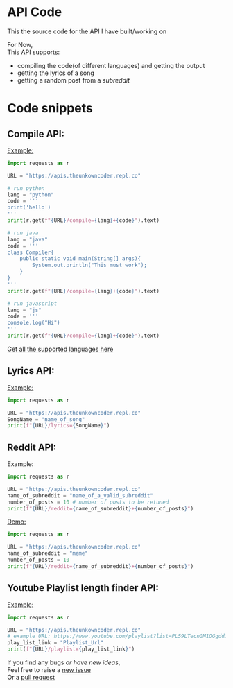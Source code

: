 # API Code
This the source code for the API I have built/working on

For Now, <br>
This API supports:

  + compiling the code(of different languages) and getting the output
  + getting the lyrics of a song
  + getting a random post from a _subreddit_

# Code snippets
## Compile API:
<a href="https://apis.theunkowncoder.repl.co/compile=support+support">
  Example:
</a>

```py
import requests as r

URL = "https://apis.theunkowncoder.repl.co"

# run python
lang = "python"
code = '''
print('hello')
'''
print(r.get(f"{URL}/compile={lang}+{code}").text)

# run java
lang = "java"
code = '''
class Compiler{
    public static void main(String[] args){
        System.out.println("This must work");
    }
}
'''
print(r.get(f"{URL}/compile={lang}+{code}").text)

# run javascript
lang = "js"
code = '''
console.log("Hi")
'''
print(r.get(f"{URL}/compile={lang}+{code}").text)
```
<a href="https://apis.theunkowncoder.repl.co/compile=support+support">
  Get all the supported languages here
</a>

## Lyrics API:
<a href="https://apis.theunkowncoder.repl.co/lyrics=falling">
  Example: 
</a>

```py
import requests as r

URL = "https://apis.theunkowncoder.repl.co"
SongName = "name_of_song"
print(f"{URL}/lyrics={SongName}")
```
## Reddit API:
Example:
```py
import requests as r

URL = "https://apis.theunkowncoder.repl.co"
name_of_subreddit = "name_of_a_valid_subreddit"
number_of_posts = 10 # number of posts to be retuned
print(f"{URL}/reddit={name_of_subreddit}+{number_of_posts}")
```
<a href="https://apis.theunkowncoder.repl.co/reddit=meme+10">
  Demo:
</a>

```py
import requests as r

URL = "https://apis.theunkowncoder.repl.co"
name_of_subreddit = "meme"
number_of_posts = 10
print(f"{URL}/reddit={name_of_subreddit}+{number_of_posts}")
```
## Youtube Playlist length finder API:
<a href="https://apis.theunkowncoder.repl.co/playlist=https://www.youtube.com/playlist?list=PL59LTecnGM1OGgddJzY-0r8vdqibi3S2H">
  Example: 
</a>

```py
import requests as r

URL = "https://apis.theunkowncoder.repl.co"
# example URL: https://www.youtube.com/playlist?list=PL59LTecnGM1OGgddJzY-0r8vdqibi3S2H
play_list_link = "Playlist_Url" 
print(f"{URL}/playlist={play_list_link}")
```

If you find any bugs _or have new ideas_, <br> 
Feel free to raise a 
  <a href="https://github.com/JagTheFriend/APICode/issues"> 
    new issue 
  </a> <br>
Or a
  <a href="https://github.com/JagTheFriend/APICode/pulls">
    pull request
  </a>
